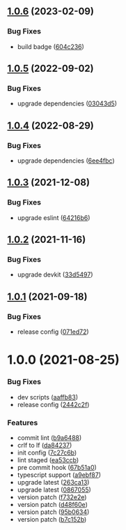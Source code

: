 ## [1.0.6](https://github.com/akijoey/eslint-config/compare/v1.0.5...v1.0.6) (2023-02-09)


### Bug Fixes

* build badge ([604c236](https://github.com/akijoey/eslint-config/commit/604c2367440e8a6e9c57c54c2eb03d428ff31217))

## [1.0.5](https://github.com/akijoey/eslint-config/compare/v1.0.4...v1.0.5) (2022-09-02)


### Bug Fixes

* upgrade dependencies ([03043d5](https://github.com/akijoey/eslint-config/commit/03043d541c8fc1c0dcebd3da3dd2191eca40946b))

## [1.0.4](https://github.com/akijoey/eslint-config/compare/v1.0.3...v1.0.4) (2022-08-29)


### Bug Fixes

* upgrade dependencies ([6ee4fbc](https://github.com/akijoey/eslint-config/commit/6ee4fbcb473848eda90ba35ebfaccc5bf57f5c32))

## [1.0.3](https://github.com/akijoey/eslint-config/compare/v1.0.2...v1.0.3) (2021-12-08)


### Bug Fixes

* upgrade eslint ([64216b6](https://github.com/akijoey/eslint-config/commit/64216b66c63ddfa91135987c6e4601c0a128dbda))

## [1.0.2](https://github.com/akijoey/eslint-config/compare/v1.0.1...v1.0.2) (2021-11-16)


### Bug Fixes

* upgrade devkit ([33d5497](https://github.com/akijoey/eslint-config/commit/33d549722a8b082f03f0fa9d8a3b98316197912f))

## [1.0.1](https://github.com/akijoey/eslint-config/compare/v1.0.0...v1.0.1) (2021-09-18)


### Bug Fixes

* release config ([071ed72](https://github.com/akijoey/eslint-config/commit/071ed72c25e93362ca67c6ab6b3ee026a3754c4c))

# 1.0.0 (2021-08-25)


### Bug Fixes

* dev scripts ([aaffb83](https://github.com/akijoey/eslint-config/commit/aaffb83f7f8d47e5c801205bf29c35a892e1e53a))
* release config ([2442c2f](https://github.com/akijoey/eslint-config/commit/2442c2f15229254a9b303c67c3cda86340014e38))


### Features

* commit lint ([b9a6488](https://github.com/akijoey/eslint-config/commit/b9a64880c25dbcc03f2922eb7e50e0fe26fff02d))
* crlf to lf ([da84237](https://github.com/akijoey/eslint-config/commit/da842371de2a4933993127de28280571a27c7469))
* init config ([7c27c6b](https://github.com/akijoey/eslint-config/commit/7c27c6b6868e2fdaf4af890ce30dcaa49d969525))
* lint staged ([ea53ccb](https://github.com/akijoey/eslint-config/commit/ea53ccb1d4422d7006696c21473a799b10201dba))
* pre commit hook ([67b51a0](https://github.com/akijoey/eslint-config/commit/67b51a08fa6cdcad4b4832812c9f1fb27cdaf0a1))
* typescript support ([a9ebf87](https://github.com/akijoey/eslint-config/commit/a9ebf87936576274ab1deadac6ab85817071462b))
* upgrade latest ([263ca13](https://github.com/akijoey/eslint-config/commit/263ca13d058c044bac95b61d16aa56b6020121b5))
* upgrade latest ([0867055](https://github.com/akijoey/eslint-config/commit/0867055156b79e55e6bd0521057d1099f78701d0))
* version patch ([f732e2e](https://github.com/akijoey/eslint-config/commit/f732e2e6d08d56c6f5e103ca9ab2d0eb3fb57024))
* version patch ([d48f60e](https://github.com/akijoey/eslint-config/commit/d48f60eb0d0b5601c42f90f6fab11efaf0ae398b))
* version patch ([95b0634](https://github.com/akijoey/eslint-config/commit/95b0634249e88ac6304e122561caadd0f9ea4366))
* version patch ([b7c152b](https://github.com/akijoey/eslint-config/commit/b7c152bca7ff6b83a9d2cf6c3c1c7439e03aaa03))

